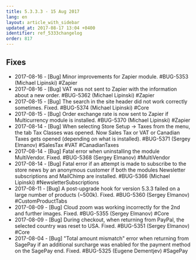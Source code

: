 ```yaml
---
title: 5.3.3.3 - 15 Aug 2017
lang: en
layout: article_with_sidebar
updated_at: 2017-08-17 13:04 +0400
identifier: ref_5333changelog
order: 817
---
```


## Fixes

* 2017-08-16 - [Bug] Minor improvements for Zapier module. #BUG-5353 (Michael Lipinski) #Zapier
* 2017-08-16 - [Bug] VAT was not sent to Zapier with the information about a new order. #BUG-5362 (Michael Lipinski) #Zapier
* 2017-08-15 - [Bug] The search in the site header did not work correctly sometimes. Fixed. #BUG-5374 (Michael Lipinski) #Core
* 2017-08-15 - [Bug] Order exchange rate is now sent to Zapier if Multicurrency module is installed. #BUG-5370 (Michael Lipinski) #Zapier
* 2017-08-14 - [Bug] When selecting Store Setup -> Taxes from the menu, the tab Tax Classes was opened. Now Sales Tax or VAT or Canadian Taxes gets opened (depending on what is installed). #BUG-5371 (Sergey Elmanov) #SalesTax #VAT #CanadianTaxes
* 2017-08-14 - [Bug] Fatal error when uninstalling the module MultiVendor. Fixed. #BUG-5368 (Sergey Elmanov) #MultiVendor
* 2017-08-14 - [Bug] Fatal error if an attempt is made to subscribe to the store news by an anonymous customer if both the modules Newsletter subscriptions and MailChimp are installed. #BUG-5366 (Michael Lipinski) #NewsletterSubscriptions
* 2017-08-11 - [Bug] A post-upgrade hook for version 5.3.3 failed on a large number of products (~500k). Fixed. #BUG-5360 (Sergey Elmanov) #CustomProductTabs
* 2017-08-09 - [Bug] Cloud zoom was working incorrectly for the 2nd and further images. Fixed. #BUG-5355 (Sergey Elmanov) #Core
* 2017-08-09 - [Bug] During checkout, when returning from PayPal, the selected country was reset to USA. Fixed. #BUG-5351 (Sergey Elmanov) #Core
* 2017-08-04 - [Bug] "Total amount mismatch" error when returning from SagePay if an additional surcharge was enabled for the payment method on the SagePay end. Fixed. #BUG-5325 (Eugene Dementjev) #SagePay

